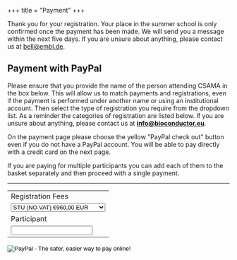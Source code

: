 +++
title = "Payment"
+++


Thank you for your registration. Your place in the summer school is only confirmed once the payment has been made. We will send you a message within the next five days. If you are unsure about anything, please contact us at bell@embl.de.

<!-- You can do this either via the Paypal "Add to cart" button below or via bank transfer. -->

## Payment with PayPal

Please ensure that you provide the name of the person attending CSAMA in the box below.  This will allow us to match payments and registrations, even if the payment is performed under another name or using an institutional account.  Then select the type of registration you require from the dropdown list.  As a reminder the categories of registration are listed below.  If you are unsure about anything, please contact us at **info@bioconductor.eu**.

On the payment page please choose the yellow "PayPal check out" button even if you do not have a PayPal account.  You will be able to pay directly with a credit card on the next page.

If you are paying for multiple participants you can add each of them to the basket separately and then proceed with a single payment.
<!--
---

{{< feeTable >}}
-->
---

<form action="https://www.paypal.com/cgi-bin/webscr" method="post" target="_top">
<input type="hidden" name="cmd" value="_s-xclick">
<input type="hidden" name="hosted_button_id" value="9LQTEYTN76DME">
<input type="hidden" name="shopping_url" value="https://csama2023.bioconductor.eu/payment/"> 
<input type="hidden" name="return" value="https://csama2023.bioconductor.eu/success/"> 
<input type="hidden" name="cancel_return" value="https://csama2023.bioconductor.eu/cancellation/">
<table>
<tr><td><input type="hidden" name="on0" value="Registration Fees">Registration Fees</td></tr><tr><td><select name="os0">
	<option value="STU (NO VAT)">STU (NO VAT) €960,00 EUR</option>
	<option value="ACA (NO VAT)">ACA (NO VAT) €1.300,00 EUR</option>
	<option value="COM (NO VAT)">COM (NO VAT) €2.250,00 EUR</option>
	<option value="STU +22% VAT">STU +22% VAT €1.171,20 EUR</option>
	<option value="ACA +22% VAT">ACA +22% VAT €1.586,00 EUR</option>
	<option value="COM +22% VAT">COM +22% VAT €2.745,00 EUR</option>
</select> </td></tr>
<tr><td><input type="hidden" name="on1" value="Participant">Participant</td></tr><tr><td><input type="text" name="os1" maxlength="200"></td></tr>
</table>
<input type="hidden" name="currency_code" value="EUR">
<input type="image" src="https://www.paypalobjects.com/en_US/i/btn/btn_paynowCC_LG.gif" border="0" name="submit" alt="PayPal - The safer, easier way to pay online!">
<img alt="" border="0" src="https://www.paypalobjects.com/en_US/i/scr/pixel.gif" width="1" height="1">
</form>